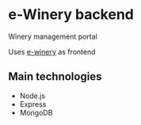 # e-Winery backend

Winery management portal

Uses [e-winery](https://github.com/demococcus/e-winery) as frontend

## Main technologies
- Node.js
- Express
- MongoDB

